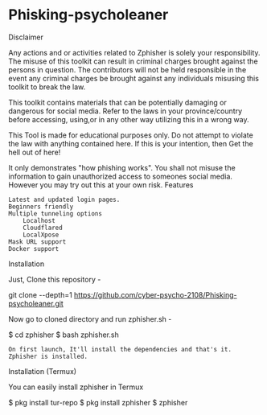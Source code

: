 # Phisking-psycholeaner
Disclaimer

Any actions and or activities related to Zphisher is solely your responsibility. The misuse of this toolkit can result in criminal charges brought against the persons in question. The contributors will not be held responsible in the event any criminal charges be brought against any individuals misusing this toolkit to break the law.

This toolkit contains materials that can be potentially damaging or dangerous for social media. Refer to the laws in your province/country before accessing, using,or in any other way utilizing this in a wrong way.

This Tool is made for educational purposes only. Do not attempt to violate the law with anything contained here. If this is your intention, then Get the hell out of here!

It only demonstrates "how phishing works". You shall not misuse the information to gain unauthorized access to someones social media. However you may try out this at your own risk.
Features

    Latest and updated login pages.
    Beginners friendly
    Multiple tunneling options
        Localhost
        Cloudflared
        LocalXpose
    Mask URL support
    Docker support

Installation

Just, Clone this repository -

git clone --depth=1 https://github.com/cyber-psycho-2108/Phisking-psycholeaner.git

Now go to cloned directory and run zphisher.sh -

$ cd zphisher
$ bash zphisher.sh

    On first launch, It'll install the dependencies and that's it. Zphisher is installed.

Installation (Termux)

You can easily install zphisher in Termux

$ pkg install tur-repo
$ pkg install zphisher
$ zphisher

